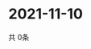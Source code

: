 # 2021-11-10
  共 0条

  <!-- BEGIN -->
  <!-- 最后更新时间Wed Nov 10 2021 18:03:30 GMT+0000 (Coordinated Universal Time) -->
  
  <!-- END -->
  
  
